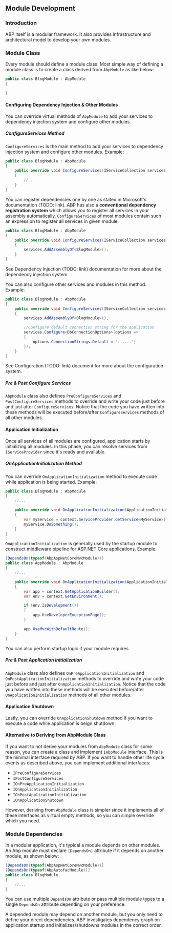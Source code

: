 ﻿## Module Development

### Introduction

ABP itself is a modular framework. It also provides infrastructure and architectural model to develop your own modules.

### Module Class

Every module should define a module class. Most simple way of defining a module class is to create a class derived from ``AbpModule`` as like below:

````C#
public class BlogModule : AbpModule
{
            
}

````

#### Configuring Dependency Injection & Other Modules

You can override virtual methods of ``AbpModule`` to add your services to dependency injection system and configure other modules.

##### ConfigureServices Method

``ConfigureServices`` is the main method to add your services to dependency injection system and configure other modules. Example:

````C#
public class BlogModule : AbpModule
{
    public override void ConfigureServices(IServiceCollection services)
    {
        //...
    }
}
````

You can register dependencies one by one as stated in Microsoft's documentation (TODO: link). ABP has also a **conventional dependency registration system** which allows you to register all services in your assembly automatically. ``ConfigureServices`` of most modules contain such an expression to register all services in given module:

````C#
public class BlogModule : AbpModule
{
    public override void ConfigureServices(IServiceCollection services)
    {
        services.AddAssemblyOf<BlogModule>();
    }
}
````

See Dependency Injection (TODO: link) documentation for more about the dependency injection system.

You can also configure other services and modules in this method. Example:

````C#
public class BlogModule : AbpModule
{
    public override void ConfigureServices(IServiceCollection services)
    {
        services.AddAssemblyOf<BlogModule>();

        //Configure default connection string for the application
        services.Configure<DbConnectionOptions>(options =>
        {
            options.ConnectionStrings.Default = "......";
        });
    }
}
````

See Configuration (TODO: link) document for more about the configuration system.

##### Pre & Post Configure Services

``AbpModule`` class also defines ``PreConfigureServices`` and ``PostConfigureServices`` methods to override and write your code just before and just after ``ConfigureServices``. Notice that the code you have written into these methods will be executed before/after ``ConfigureServices`` methods of all other modules.

#### Application Initialization

Once all services of all modules are configured, application starts by initializing all modules. In this phase, you can resolve services from ``IServiceProvider`` since it's ready and available.

##### OnApplicationInitialization Method

You can override ``OnApplicationInitialization`` method to execute code while application is being started. Example:

````C#
public class BlogModule : AbpModule
{
    //...

    public override void OnApplicationInitialization(ApplicationInitializationContext context)
    {
        var myService = context.ServiceProvider.GetService<MyService>();
        myService.DoSomething();
    }
}
````

``OnApplicationInitialization`` is generally used by the startup module to construct middleware pipeline for ASP.NET Core applications. Example:

````C#
[DependsOn(typeof(AbpAspNetCoreMvcModule))]
public class AppModule : AbpModule
{
    //...

    public override void OnApplicationInitialization(ApplicationInitializationContext context)
    {
        var app = context.GetApplicationBuilder();
        var env = context.GetEnvironment();

        if (env.IsDevelopment())
        {
            app.UseDeveloperExceptionPage();
        }

        app.UseMvcWithDefaultRoute();
    }
}
````

You can also perform startup logic if your module requires

##### Pre & Post Application Initialization

``AbpModule`` class also defines ``OnPreApplicationInitialization`` and ``OnPostApplicationInitialization`` methods to override and write your code just before and just after ``OnApplicationInitialization``. Notice that the code you have written into these methods will be executed before/after ``OnApplicationInitialization`` methods of all other modules.

#### Application Shutdown

Lastly, you can override ``OnApplicationShutdown`` method if you want to execute a code while application is beign shutdown.

#### Alternative to Deriving from AbpModule Class

If you want to not derive your modules from ``AbpModule`` class for some reason, you can create a class and implement ``IAbpModule`` interface. This is the minimal interface required by ABP. If you want to handle other life cycle events as described above, you can implement additional interfaces:

* ``IPreConfigureServices``
* ``IPostConfigureServices``
* ``IOnPreApplicationInitialization``
* ``IOnApplicationInitialization``
* ``IOnPostApplicationInitialization``
* ``IOnApplicationShutdown``

However, deriving from ``AbpModule`` class is simpler since it implements all of these interfaces as virtual empty methods, so you can simple override which you need.

### Module Dependencies

In a modular application, it's typical a module depends on other modules. An Abp module must declare ``[DependsOn]`` attribute if it depends on another module, as shown below:

````C#
[DependsOn(typeof(AbpAspNetCoreMvcModule))]
[DependsOn(typeof(AbpAutofacModule))]
public class BlogModule
{
    //...
}
````

You can use multiple ``DependsOn`` attribute or pass multiple module types to a single ``DependsOn`` attribute depending on your preference.

A depended module may depend on another module, but you only need to define your direct dependencies. ABP investigates dependency graph on application startup and initializes/shutdowns modules in the correct order.